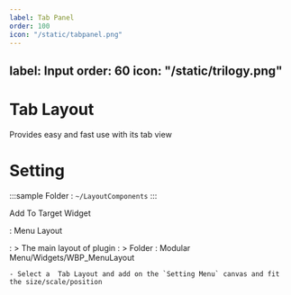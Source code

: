 ```yaml
---
label: Tab Panel
order: 100
icon: "/static/tabpanel.png"
---
```


label: Input
order: 60
icon: "/static/trilogy.png"
---
# Tab Layout

Provides easy and fast use with its tab view

# Setting

<style>
    .sample {
        text-align: center;
        color: #1956AF;
        border-radius: 10px;
        background-color: #ffb300;
        border: 1px solid #1956AF;
        padding-top: 20px;
        margin-bottom: 20px;
    }
</style>

:::sample
 Folder :  `~/LayoutComponents`
:::

Add To Target Widget

:   Menu Layout
    
   : > The main layout of plugin
   : > Folder : Modular Menu/Widgets/WBP_MenuLayout

    - Select a  Tab Layout and add on the `Setting Menu` canvas and fit the size/scale/position